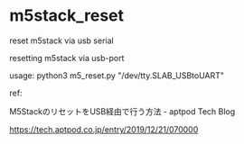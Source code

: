 # m5stack_reset
reset m5stack via usb serial

resetting m5stack via usb-port

usage: python3 m5_reset.py "/dev/tty.SLAB_USBtoUART"

ref:

M5StackのリセットをUSB経由で行う方法 - aptpod Tech Blog

https://tech.aptpod.co.jp/entry/2019/12/21/070000
